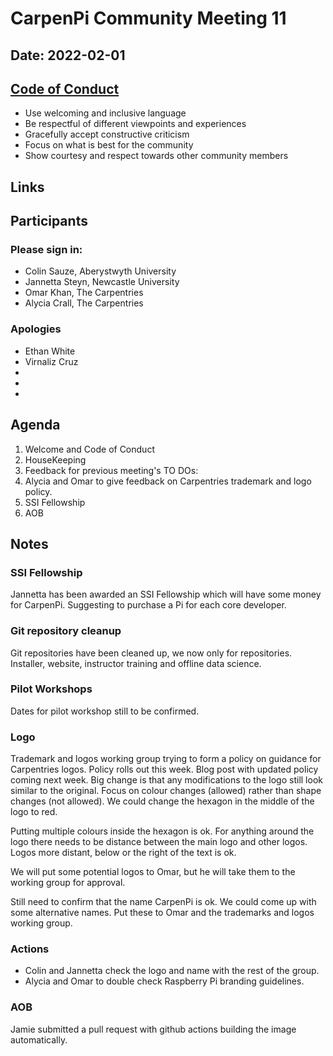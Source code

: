 # CarpenPi Community Meeting 11
## Date: 2022-02-01

## [Code of Conduct](https://docs.carpentries.org/topic_folders/policies/code-of-conduct.html)

* Use welcoming and inclusive language
* Be respectful of different viewpoints and experiences
* Gracefully accept constructive criticism
* Focus on what is best for the community
* Show courtesy and respect towards other community members

## Links

## Participants
### Please sign in:
* Colin Sauze, Aberystwyth University
* Jannetta Steyn, Newcastle University
* Omar Khan, The Carpentries
* Alycia Crall, The Carpentries

### Apologies
* Ethan White
* Virnaliz Cruz
* 
* 
* 

## Agenda
1. Welcome and Code of Conduct
2. HouseKeeping
3. Feedback for previous meeting's TO DOs:
4. Alycia and Omar to give feedback on Carpentries trademark and logo policy.
5. SSI Fellowship
6. AOB
    
## Notes

### SSI Fellowship
Jannetta has been awarded an SSI Fellowship which will have some money for CarpenPi. Suggesting to purchase a Pi for each core developer. 

### Git repository cleanup

Git repositories have been cleaned up, we now only for repositories. Installer, website, instructor training and offline data science.

### Pilot Workshops
Dates for pilot workshop still to be confirmed. 

### Logo
Trademark and logos working group trying to form a policy on guidance for Carpentries logos. Policy rolls out this week.
Blog post with updated policy coming next week. Big change is that any modifications to the logo still look similar to the original. Focus on colour changes (allowed) rather than shape changes (not allowed). We could change the hexagon in the middle of the logo to red.

Putting multiple colours inside the hexagon is ok. For anything around the logo there needs to be distance between the main logo and other logos. Logos more distant, below or the right of the text is ok.

We will put some potential logos to Omar, but he will take them to the working group for approval.

Still need to confirm that the name CarpenPi is ok. We could come up with some alternative names. Put these to Omar and the trademarks and logos working group.

### Actions
* Colin and Jannetta check the logo and name with the rest of the group.
* Alycia and Omar to double check Raspberry Pi branding guidelines.

### AOB
Jamie submitted a pull request with github actions building the image automatically.